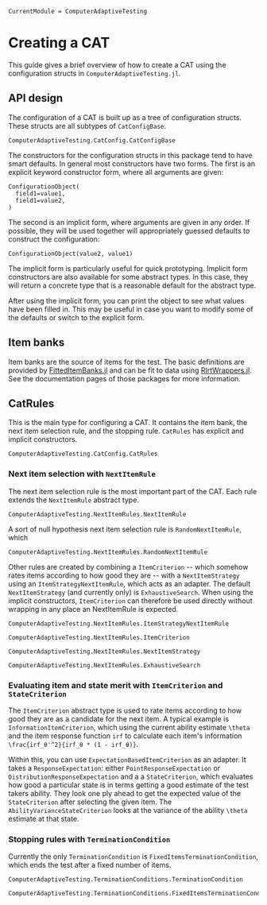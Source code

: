 ```@meta
CurrentModule = ComputerAdaptiveTesting
```

# Creating a CAT

This guide gives a brief overview of how to create a CAT using the
configuration structs in `ComputerAdaptiveTesting.jl`.

## API design

The configuration of a CAT is built up as a tree of configuration structs.
These structs are all subtypes of `CatConfigBase`.

```@docs; canonical=false
ComputerAdaptiveTesting.CatConfig.CatConfigBase
```

The constructors for the configuration structs in this package tend to have
smart defaults. In general most constructors have two forms. The first is an
explicit keyword constructor form, where all arguments are given:

```
ConfigurationObject(
  field1=value1,
  field1=value2,
)
```

The second is an implicit form, where arguments are given in any order. If
possible, they will be used together will appropriately guessed defaults to
construct the configuration:

```
ConfigurationObject(value2, value1)
```

The implicit form is particularly useful for quick prototyping. Implicit form
constructors are also available for some abstract types. In this case, they
will return a concrete type that is a reasonable default for the abstract type.

After using the implicit form, you can print the object to see what values have
been filled in. This may be useful in case you want to modify some of the
defaults or switch to the explicit form.

## Item banks

Item banks are the source of items for the test. The basic definitions are
provided by
[FittedItemBanks.jl](https://juliapsychometricsbazaar.github.io/FittedItemBanks.jl/)
and can be fit to data using
[RIrtWrappers.jl](https://juliapsychometricsbazaar.github.io/RIrtWrappers.jl/stable/).
See the documentation pages of those packages for more information.

## CatRules

This is the main type for configuring a CAT. It contains the item bank, the
next item selection rule, and the stopping rule. `CatRules` has explicit and
implicit constructors.

```@docs; canonical=false
ComputerAdaptiveTesting.CatConfig.CatRules
```

### Next item selection with `NextItemRule`

The next item selection rule is the most important part of the CAT. Each rule
extends the `NextItemRule` abstract type.

```@docs; canonical=false
ComputerAdaptiveTesting.NextItemRules.NextItemRule
```

A sort of null hypothesis next item selection rule is `RandomNextItemRule`, which 

```@docs; canonical=false
ComputerAdaptiveTesting.NextItemRules.RandomNextItemRule
```

Other rules are created by combining a `ItemCriterion` -- which somehow rates
items according to how good they are -- with a `NextItemStrategy` using an
`ItemStrategyNextItemRule`, which acts as an adapter. The default
`NextItemStrategy` (and currently only) is `ExhaustiveSearch`. When using
the implicit constructors, `ItemCriterion` can therefore be used directly
without wrapping in any place an NextItemRule is expected.

```@docs; canonical=false
ComputerAdaptiveTesting.NextItemRules.ItemStrategyNextItemRule
```

```@docs; canonical=false
ComputerAdaptiveTesting.NextItemRules.ItemCriterion
```

```@docs; canonical=false
ComputerAdaptiveTesting.NextItemRules.NextItemStrategy
```

```@docs; canonical=false
ComputerAdaptiveTesting.NextItemRules.ExhaustiveSearch
```

### Evaluating item and state merit with `ItemCriterion` and `StateCriterion`

The `ItemCriterion` abstract type is used to rate items according to how good
they are as a candidate for the next item. A typical example is
`InformationItemCriterion`, which using the current ability estimate ``\theta``
and the item response function ```irf``` to calculate each item's information
``\frac{irf_θ'^2}{irf_θ * (1 - irf_θ)}``.

Within this, you can use `ExpectationBasedItemCriterion` as an adapter. It
takes a `ResponseExpectation`: either `PointResponseExpectation` or
`DistributionResponseExpectation` and a a `StateCriterion`, which evaluates how
good a particular state is in terms getting a good estimate of the test takers
ability. They look one ply ahead to get the expected value of the
``StateCriterion`` after selecting the given item. The
`AbilityVarianceStateCriterion` looks at the variance of the ability ``\theta``
estimate at that state.

### Stopping rules with `TerminationCondition`

Currently the only `TerminationCondition` is `FixedItemsTerminationCondition`, which ends the test after a fixed number of items.

```@docs; canonical=false
ComputerAdaptiveTesting.TerminationConditions.TerminationCondition
```

```@docs; canonical=false
ComputerAdaptiveTesting.TerminationConditions.FixedItemsTerminationCondition
```
